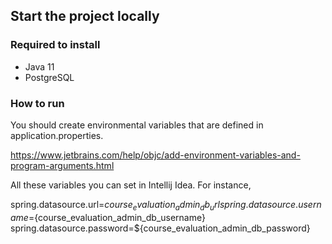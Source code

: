 ## Start the project locally

###  Required to install

* Java 11
* PostgreSQL

###  How to run

You should create environmental variables that are defined in application.properties.

https://www.jetbrains.com/help/objc/add-environment-variables-and-program-arguments.html

All these variables you can set in Intellij Idea. For instance,

spring.datasource.url=${course_evaluation_admin_db_url}
spring.datasource.username=${course_evaluation_admin_db_username}
spring.datasource.password=${course_evaluation_admin_db_password}
